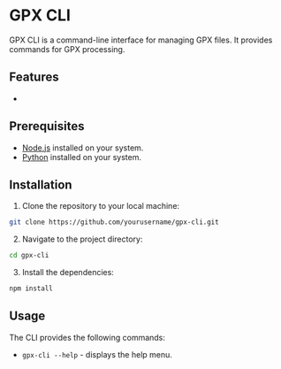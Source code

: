 # GPX CLI

GPX CLI is a command-line interface for managing GPX files. It provides commands for GPX processing.

## Features

-

## Prerequisites

- [Node.js](https://nodejs.org/) installed on your system.
- [Python](https://www.python.org/) installed on your system.

## Installation

1. Clone the repository to your local machine:

  ```bash
  git clone https://github.com/yourusername/gpx-cli.git
  ```

2. Navigate to the project directory:
  
  ```bash
  cd gpx-cli
  ```

3. Install the dependencies:

  ```bash
  npm install
  ```

## Usage

The CLI provides the following commands:

- `gpx-cli --help` - displays the help menu.
